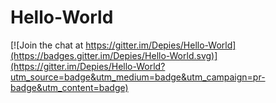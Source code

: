 # Hello-World

[![Join the chat at https://gitter.im/Depies/Hello-World](https://badges.gitter.im/Depies/Hello-World.svg)](https://gitter.im/Depies/Hello-World?utm_source=badge&utm_medium=badge&utm_campaign=pr-badge&utm_content=badge)